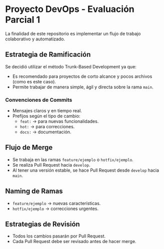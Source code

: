 # Proyecto DevOps - Evaluación Parcial 1

La finalidad de este repositorio es implementar un flujo de trabajo
colaborativo y automatizado.

## Estrategia de Ramificación

Se decidió utilizar el método Trunk-Based Development ya que:
- Es recomendado para proyectos de corto alcance y pocos archivos (como es este caso).
- Permite trabajar de manera simple, ágil y directa sobre la rama `main`.

### Convenciones de Commits

- Mensajes claros y en tiempo real.
- Prefijos según el tipo de cambio:
  - `feat:` → para nuevas funcionalidades.
  - `hot:` → para correcciones.
  - `docs:` → documentación.

## Flujo de Merge

- Se trabaja en las ramas `feature/ejemplo` o `hotfix/ejemplo`.
- Se realiza Pull Request hacia `develop`.
- Al tener una versión estable, se hace Pull Request desde `develop`
  hacia `main`.

## Naming de Ramas

- `feature/ejemplo` → nuevas características.
- `hotfix/ejemplo` → correcciones urgentes.

## Estrategias de Revisión

- Todos los cambios pasarán por Pull Request.
- Cada Pull Request debe ser revisado antes de hacer merge.
